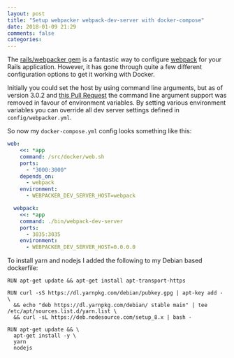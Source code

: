 ```yaml
---
layout: post
title: "Setup webpacker webpack-dev-server with docker-compose"
date: 2018-01-09 21:29
comments: false
categories:
---
```

The [rails/webpacker gem](https://github.com/rails/webpacker) is a fantastic way to configure [webpack](https://webpack.js.org/) for your Rails application. However, it has gone through quite a few different configuration options to get it working with Docker.

Initially you could set the host by using command line arguments, but as of version 3.0.2 and [this Pull Request](https://github.com/rails/webpacker/pull/843) the command line argument support was removed in favour of environment variables. By setting various environment variables you can override all dev server settings defined in `config/webpacker.yml`.

So now my `docker-compose.yml` config looks something like this:

```yml
web:
    <<: *app
    command: /src/docker/web.sh
    ports:
      - "3000:3000"
    depends_on:
      - webpack
    environment:
      - WEBPACKER_DEV_SERVER_HOST=webpack

  webpack:
    <<: *app
    command: ./bin/webpack-dev-server
    ports:
      - 3035:3035
    environment:
      - WEBPACKER_DEV_SERVER_HOST=0.0.0.0
```

To install yarn and nodejs I added the following to my Debian based dockerfile:

```
RUN apt-get update && apt-get install apt-transport-https

RUN curl -sS https://dl.yarnpkg.com/debian/pubkey.gpg | apt-key add - \
  && echo "deb https://dl.yarnpkg.com/debian/ stable main" | tee /etc/apt/sources.list.d/yarn.list \
  && curl -sL https://deb.nodesource.com/setup_8.x | bash -

RUN apt-get update && \
  apt-get install -y \
  yarn
  nodejs
```